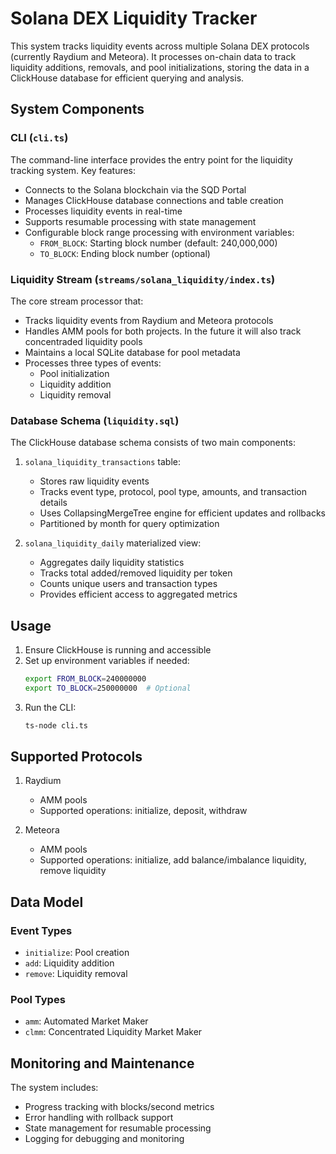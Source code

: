 # Solana DEX Liquidity Tracker

This system tracks liquidity events across multiple Solana DEX protocols (currently Raydium and Meteora). It processes on-chain data to track liquidity additions, removals, and pool initializations, storing the data in a ClickHouse database for efficient querying and analysis.

## System Components

### CLI (`cli.ts`)

The command-line interface provides the entry point for the liquidity tracking system. Key features:

- Connects to the Solana blockchain via the SQD Portal
- Manages ClickHouse database connections and table creation
- Processes liquidity events in real-time
- Supports resumable processing with state management
- Configurable block range processing with environment variables:
  - `FROM_BLOCK`: Starting block number (default: 240,000,000)
  - `TO_BLOCK`: Ending block number (optional)

### Liquidity Stream (`streams/solana_liquidity/index.ts`)

The core stream processor that:

- Tracks liquidity events from Raydium and Meteora protocols
- Handles AMM pools for both projects. In the future it will also track concentraded liquidity pools
- Maintains a local SQLite database for pool metadata
- Processes three types of events:
  - Pool initialization
  - Liquidity addition
  - Liquidity removal

### Database Schema (`liquidity.sql`)

The ClickHouse database schema consists of two main components:

1. `solana_liquidity_transactions` table:
   - Stores raw liquidity events
   - Tracks event type, protocol, pool type, amounts, and transaction details
   - Uses CollapsingMergeTree engine for efficient updates and rollbacks
   - Partitioned by month for query optimization

2. `solana_liquidity_daily` materialized view:
   - Aggregates daily liquidity statistics
   - Tracks total added/removed liquidity per token
   - Counts unique users and transaction types
   - Provides efficient access to aggregated metrics

## Usage

1. Ensure ClickHouse is running and accessible
2. Set up environment variables if needed:
   ```bash
   export FROM_BLOCK=240000000
   export TO_BLOCK=250000000  # Optional
   ```
3. Run the CLI:
   ```bash
   ts-node cli.ts
   ```

## Supported Protocols

1. Raydium
   - AMM pools
   - Supported operations: initialize, deposit, withdraw

2. Meteora
   - AMM pools
   - Supported operations: initialize, add balance/imbalance liquidity, remove liquidity

## Data Model

### Event Types
- `initialize`: Pool creation
- `add`: Liquidity addition
- `remove`: Liquidity removal

### Pool Types
- `amm`: Automated Market Maker
- `clmm`: Concentrated Liquidity Market Maker

## Monitoring and Maintenance

The system includes:
- Progress tracking with blocks/second metrics
- Error handling with rollback support
- State management for resumable processing
- Logging for debugging and monitoring